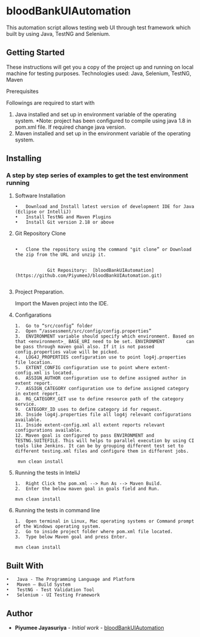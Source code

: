 # bloodBankUIAutomation

This automation script allows testing web UI through test framework which built by using Java, TestNG and Selenium.

## Getting Started 
These instructions will get you a copy of the project up and running on local machine for testing purposes.
Technologies used: Java, Selenium, TestNG, Maven

Prerequisites

Followings are required to start with
1.	Java installed and set up in environment variable of the operating system.
 *Note: project has been configured to compile using java 1.8 in pom.xml file. If required change java version.
2.	Maven installed and set up in the environment variable of the operating system.


## Installing

### A step by step series of examples to get the test environment running

1.	Software Installation
    ```
	•	Download and Install latest version of development IDE for Java (Eclipse or IntelliJ)
	•	Install TestNG and Maven Plugins
	•	Install Git version 2.18 or above

2.	Git Repository Clone
    ```

	•	Clone the repository using the command "git clone” or Download the zip from the URL and unzip it.
	

                Git Repository:  [bloodBankUIAutomation](https://github.com/PiyumeeJ/bloodBankUIAutomation.git)
 

3.	Project Preparation.

	Import the Maven project into the IDE. 


4.	Configarations
     ```
	1.	Go to “src/config” folder
	2.	Open “/assessment/src/config/config.properties”
	3.	ENVIRONMENT variable should specify which environment. Based on that <environment>_ BASE_URI need to be set. ENVIRONMENT        can be pass through maven goal also. If it is not passed config.properties value will be picked.
	4.	LOG4J_PROPERTIES configuration use to point log4j.properties file location.
	5.	EXTENT_CONFIG configuration use to point where extent-config.xml is located.
	6.	ASSIGN_AUTHOR configuration use to define assigned author in extent report.
	7.	ASSIGN_CATEGORY configuration use to define assigned category in extent report.
	8.	RG_CATEGORY_GET use to define resource path of the category service.
	9.	CATEGORY_ID uses to define category id for request.
	10.	Inside log4j.properties file all log4j relevant configurations available.
	11.	Inside extent-config.xml all extent reports relevant configurations available.
	12.	Maven goal is configured to pass ENVIRONMENT and TESTNG.SUITEFILE. This will helps to parallel execution by using CI    tools like Jenkins. It can be by grouping different test set to different testing.xml files and configure them in different jobs. 
      ```

	   ```
		mvn clean install
	   ```

13.	Running the tests in InteliJ

       ```
	1.	Right Click the pom.xml --> Run As --> Maven Build.
	2.	Enter the below maven goal in goals field and Run.
       ```
	
       ```
	mvn clean install 
       ```

14.	Running the tests in command line

       ```
	1.	Open terminal in Linux, Mac operating systems or Command prompt of the Windows operating system.
	2.	Go to inside project folder where pom.xml file located.
	3.	Type below Maven goal and press Enter.
       ``` 
       ```
	mvn clean install
       ```
       
    
## Built With 
	•	Java - The Programming Language and Platform
	•	Maven – Build System
	•	TestNG - Test Validation Tool
	•	Selenium - UI Testing Framework

	
	
## Author 
* **Piyumee Jayasuriya** - *Initial work* - [bloodBankUIAutomation](https://github.com/PiyumeeJ/bloodBankUIAutomation.git) 

